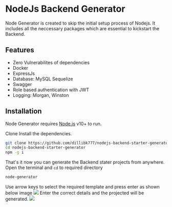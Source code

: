 # NodeJs Backend Generator

Node Generator is created to skip the initial setup process of Nodejs. It includes all the neccessary packages which are essential to kickstart the Backend.

## Features

- Zero Vulnerabilites of dependencies
- Docker
- ExpressJs
- Database: MySQL Sequelize
- Swagger 
- Role based authentication with JWT
- Logging: Morgan, Winston


## Installation

Node Generator requires [Node.js](https://nodejs.org/) v10+ to run.

Clone Install the dependencies.

```sh
git clone https://github.com/dillibk777/nodejs-backend-starter-generator.git
cd nodejs-backend-starter-generator
npm -g i
```
That's it now you can generate the Backend stater projects from anywhere.
Open the terminal and ```cd``` to required directory

```sh
node-generator
```
Use arrow keys to select the required template and press enter as shown below image
![](https://user-images.githubusercontent.com/29474650/193395787-8713983b-2b9f-4731-b295-1b527fad06cd.png)
Enter the correct details and the projected will be generated.
![](https://user-images.githubusercontent.com/29474650/193385976-a863c310-a5a9-444a-a5ef-9c8250a79e95.png)
